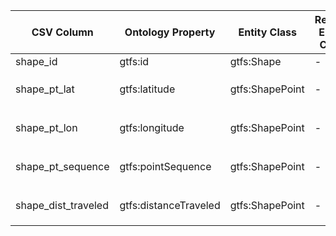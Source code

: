 | CSV Column          | Ontology Property     | Entity Class    | Related Entity Class | Subject Generation                                               | Join Condition                        | Datatype               |
|---------------------|-----------------------|-----------------|----------------------|------------------------------------------------------------------|---------------------------------------|------------------------|
| shape_id            | gtfs:id               | gtfs:Shape      | -                    | `http://example.org/shapes/{shape_id}`                           | -                                     | xsd:string             |
| shape_pt_lat        | gtfs:latitude         | gtfs:ShapePoint | -                    | `http://example.org/shape_points/{shape_id}_{shape_pt_sequence}` | Linked via `gtfs:shapePoint` to Shape | geo:lat                |
| shape_pt_lon        | gtfs:longitude        | gtfs:ShapePoint | -                    | `http://example.org/shape_points/{shape_id}_{shape_pt_sequence}` | Linked via `gtfs:shapePoint` to Shape | geo:long               |
| shape_pt_sequence   | gtfs:pointSequence    | gtfs:ShapePoint | -                    | `http://example.org/shape_points/{shape_id}_{shape_pt_sequence}` | Linked via `gtfs:shapePoint` to Shape | xsd:nonNegativeInteger |
| shape_dist_traveled | gtfs:distanceTraveled | gtfs:ShapePoint | -                    | `http://example.org/shape_points/{shape_id}_{shape_pt_sequence}` | Linked via `gtfs:shapePoint` to Shape | gtfs:nonNegativeFloat  |
